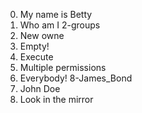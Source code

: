 0. My name is Betty
1. Who am I
2-groups
3. New owne
4. Empty!
5. Execute
6. Multiple permissions
7. Everybody!
8-James_Bond
9. John Doe
10. Look in the mirror
